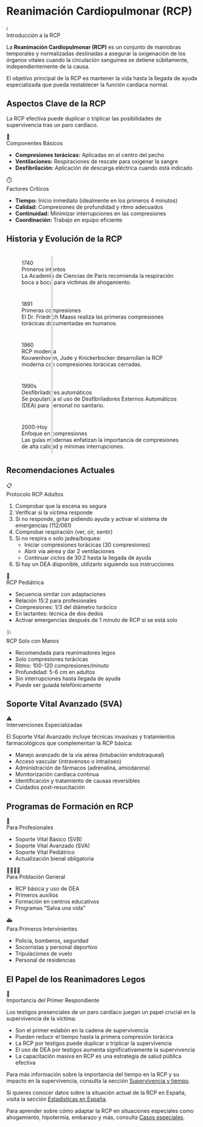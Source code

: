 # Reanimación Cardiopulmonar (RCP)

<div class="custom-card info-card">
  <div class="card-header">
    <div class="header-icon">ℹ️</div>
    <div class="header-title">Introducción a la RCP</div>
  </div>
  <div class="card-content">
    <p>La <strong>Reanimación Cardiopulmonar (RCP)</strong> es un conjunto de maniobras temporales y normalizadas destinadas a asegurar la oxigenación de los órganos vitales cuando la circulación sanguínea se detiene súbitamente, independientemente de la causa.</p>
    <p>El objetivo principal de la RCP es mantener la vida hasta la llegada de ayuda especializada que pueda restablecer la función cardíaca normal.</p>
  </div>
</div>

## Aspectos Clave de la RCP

<div class="custom-container tip">
  <p>La RCP efectiva puede duplicar o triplicar las posibilidades de supervivencia tras un paro cardíaco.</p>
</div>

<div class="grid-2">
  <div class="custom-card">
    <div class="card-header">
      <div class="header-icon">🔑</div>
      <div class="header-title">Componentes Básicos</div>
    </div>
    <div class="card-content">
      <ul>
        <li><strong>Compresiones torácicas:</strong> Aplicadas en el centro del pecho</li>
        <li><strong>Ventilaciones:</strong> Respiraciones de rescate para oxigenar la sangre</li>
        <li><strong>Desfibrilación:</strong> Aplicación de descarga eléctrica cuando está indicado</li>
      </ul>
    </div>
  </div>

  <div class="custom-card">
    <div class="card-header">
      <div class="header-icon">⏱️</div>
      <div class="header-title">Factores Críticos</div>
    </div>
    <div class="card-content">
      <ul>
        <li><strong>Tiempo:</strong> Inicio inmediato (idealmente en los primeros 4 minutos)</li>
        <li><strong>Calidad:</strong> Compresiones de profundidad y ritmo adecuados</li>
        <li><strong>Continuidad:</strong> Minimizar interrupciones en las compresiones</li>
        <li><strong>Coordinación:</strong> Trabajo en equipo eficiente</li>
      </ul>
    </div>
  </div>
</div>

## Historia y Evolución de la RCP

<div class="timeline">
  <div class="timeline-item">
    <div class="timeline-item-date">1740</div>
    <div class="timeline-item-content">
      <div class="timeline-item-title">Primeros intentos</div>
      <div class="timeline-item-description">La Academia de Ciencias de París recomienda la respiración boca a boca para víctimas de ahogamiento.</div>
    </div>
  </div>
  <div class="timeline-item">
    <div class="timeline-item-date">1891</div>
    <div class="timeline-item-content">
      <div class="timeline-item-title">Primeras compresiones</div>
      <div class="timeline-item-description">El Dr. Friedrich Maass realiza las primeras compresiones torácicas documentadas en humanos.</div>
    </div>
  </div>
  <div class="timeline-item">
    <div class="timeline-item-date">1960</div>
    <div class="timeline-item-content">
      <div class="timeline-item-title">RCP moderna</div>
      <div class="timeline-item-description">Kouwenhoven, Jude y Knickerbocker desarrollan la RCP moderna con compresiones torácicas cerradas.</div>
    </div>
  </div>
  <div class="timeline-item">
    <div class="timeline-item-date">1990s</div>
    <div class="timeline-item-content">
      <div class="timeline-item-title">Desfibriladores automáticos</div>
      <div class="timeline-item-description">Se populariza el uso de Desfibriladores Externos Automáticos (DEA) para personal no sanitario.</div>
    </div>
  </div>
  <div class="timeline-item">
    <div class="timeline-item-date">2000-Hoy</div>
    <div class="timeline-item-content">
      <div class="timeline-item-title">Enfoque en compresiones</div>
      <div class="timeline-item-description">Las guías modernas enfatizan la importancia de compresiones de alta calidad y mínimas interrupciones.</div>
    </div>
  </div>
</div>

## Recomendaciones Actuales

<div class="custom-card">
  <div class="card-header">
    <div class="header-icon">📋</div>
    <div class="header-title">Protocolo RCP Adultos</div>
  </div>
  <div class="card-content">
    <ol>
      <li>Comprobar que la escena es segura</li>
      <li>Verificar si la víctima responde</li>
      <li>Si no responde, gritar pidiendo ayuda y activar el sistema de emergencias (112/061)</li>
      <li>Comprobar respiración (ver, oír, sentir)</li>
      <li>Si no respira o solo jadea/boquea:
        <ul>
          <li>Iniciar compresiones torácicas (30 compresiones)</li>
          <li>Abrir vía aérea y dar 2 ventilaciones</li>
          <li>Continuar ciclos de 30:2 hasta la llegada de ayuda</li>
        </ul>
      </li>
      <li>Si hay un DEA disponible, utilizarlo siguiendo sus instrucciones</li>
    </ol>
  </div>
</div>

<div class="grid-2">
  <div class="custom-card">
    <div class="card-header">
      <div class="header-icon">👶</div>
      <div class="header-title">RCP Pediátrica</div>
    </div>
    <div class="card-content">
      <ul>
        <li>Secuencia similar con adaptaciones</li>
        <li>Relación 15:2 para profesionales</li>
        <li>Compresiones: 1/3 del diámetro torácico</li>
        <li>En lactantes: técnica de dos dedos</li>
        <li>Activar emergencias después de 1 minuto de RCP si se está solo</li>
      </ul>
    </div>
  </div>

  <div class="custom-card">
    <div class="card-header">
      <div class="header-icon">🩺</div>
      <div class="header-title">RCP Solo con Manos</div>
    </div>
    <div class="card-content">
      <ul>
        <li>Recomendada para reanimadores legos</li>
        <li>Solo compresiones torácicas</li>
        <li>Ritmo: 100-120 compresiones/minuto</li>
        <li>Profundidad: 5-6 cm en adultos</li>
        <li>Sin interrupciones hasta llegada de ayuda</li>
        <li>Puede ser guiada telefónicamente</li>
      </ul>
    </div>
  </div>
</div>

## Soporte Vital Avanzado (SVA)

<div class="custom-card important-card">
  <div class="card-header">
    <div class="header-icon">⚠️</div>
    <div class="header-title">Intervenciones Especializadas</div>
  </div>
  <div class="card-content">
    <p>El Soporte Vital Avanzado incluye técnicas invasivas y tratamientos farmacológicos que complementan la RCP básica:</p>
    <ul>
      <li>Manejo avanzado de la vía aérea (intubación endotraqueal)</li>
      <li>Acceso vascular (intravenoso o intraóseo)</li>
      <li>Administración de fármacos (adrenalina, amiodarona)</li>
      <li>Monitorización cardíaca continua</li>
      <li>Identificación y tratamiento de causas reversibles</li>
      <li>Cuidados post-resucitación</li>
    </ul>
  </div>
</div>

## Programas de Formación en RCP

<div class="grid-3">
  <div class="custom-card">
    <div class="card-header">
      <div class="header-icon">🏥</div>
      <div class="header-title">Para Profesionales</div>
    </div>
    <div class="card-content">
      <ul>
        <li>Soporte Vital Básico (SVB)</li>
        <li>Soporte Vital Avanzado (SVA)</li>
        <li>Soporte Vital Pediátrico</li>
        <li>Actualización bienal obligatoria</li>
      </ul>
    </div>
  </div>

  <div class="custom-card">
    <div class="card-header">
      <div class="header-icon">👨‍👩‍👧‍👦</div>
      <div class="header-title">Para Población General</div>
    </div>
    <div class="card-content">
      <ul>
        <li>RCP básica y uso de DEA</li>
        <li>Primeros auxilios</li>
        <li>Formación en centros educativos</li>
        <li>Programas "Salva una vida"</li>
      </ul>
    </div>
  </div>

  <div class="custom-card">
    <div class="card-header">
      <div class="header-icon">🚑</div>
      <div class="header-title">Para Primeros Intervinientes</div>
    </div>
    <div class="card-content">
      <ul>
        <li>Policía, bomberos, seguridad</li>
        <li>Socorristas y personal deportivo</li>
        <li>Tripulaciones de vuelo</li>
        <li>Personal de residencias</li>
      </ul>
    </div>
  </div>
</div>

## El Papel de los Reanimadores Legos

<div class="custom-card">
  <div class="card-header">
    <div class="header-icon">🦸</div>
    <div class="header-title">Importancia del Primer Respondiente</div>
  </div>
  <div class="card-content">
    <p>Los testigos presenciales de un paro cardíaco juegan un papel crucial en la supervivencia de la víctima:</p>
    <ul>
      <li>Son el primer eslabón en la cadena de supervivencia</li>
      <li>Pueden reducir el tiempo hasta la primera compresión torácica</li>
      <li>La RCP por testigos puede duplicar o triplicar la supervivencia</li>
      <li>El uso de DEA por testigos aumenta significativamente la supervivencia</li>
      <li>La capacitación masiva en RCP es una estrategia de salud pública efectiva</li>
    </ul>
  </div>
</div>

<div class="custom-container tip">
  <p>Para más información sobre la importancia del tiempo en la RCP y su impacto en la supervivencia, consulta la sección <a href="/rcp/supervivencia-tiempo">Supervivencia y tiempo</a>.</p>
</div>

<div class="custom-container warning">
  <p>Si quieres conocer datos sobre la situación actual de la RCP en España, visita la sección <a href="/rcp/estadisticas">Estadísticas en España</a>.</p>
</div>

<div class="custom-container danger">
  <p>Para aprender sobre cómo adaptar la RCP en situaciones especiales como ahogamiento, hipotermia, embarazo y más, consulta <a href="/rcp/casos-especiales">Casos especiales</a>.</p>
</div>

<style>
.hero-section {
  background: linear-gradient(135deg, #1a5276, #2e86c1);
  color: white;
  padding: 3rem 1rem;
  border-radius: 10px;
  margin-bottom: 2rem;
  text-align: center;
}

.hero-title {
  font-size: 2.5rem;
  font-weight: bold;
  margin-bottom: 1rem;
}

.hero-subtitle {
  font-size: 1.2rem;
  opacity: 0.9;
}

.card-container {
  display: grid;
  grid-template-columns: repeat(auto-fit, minmax(250px, 1fr));
  gap: 1.5rem;
  margin: 2rem 0;
}

.feature-card {
  background: #f8f9fa;
  border-radius: 10px;
  padding: 1.5rem;
  text-align: center;
  box-shadow: 0 4px 6px rgba(0,0,0,0.1);
  transition: transform 0.3s ease, box-shadow 0.3s ease;
}

.feature-card:hover {
  transform: translateY(-10px);
  box-shadow: 0 10px 20px rgba(0,0,0,0.15);
}

.card-icon {
  font-size: 2.5rem;
  margin-bottom: 1rem;
}

.card-title {
  font-size: 1.2rem;
  font-weight: bold;
  margin-bottom: 0.5rem;
}

.card-description {
  font-size: 0.9rem;
  color: #666;
  margin-bottom: 1rem;
}

.card-button {
  display: inline-block;
  background: #2e86c1;
  color: white;
  padding: 0.5rem 1rem;
  border-radius: 5px;
  text-decoration: none;
  font-size: 0.9rem;
  transition: background 0.3s ease;
}

.card-button:hover {
  background: #1a5276;
}

.timeline {
  position: relative;
  max-width: 1200px;
  margin: 2rem auto;
}

.timeline::after {
  content: '';
  position: absolute;
  width: 6px;
  background-color: #e0e0e0;
  top: 0;
  bottom: 0;
  left: 120px;
  margin-left: -3px;
}

.timeline-item {
  padding: 10px 40px;
  position: relative;
  margin-bottom: 20px;
}

.timeline-dot {
  position: absolute;
  width: 20px;
  height: 20px;
  left: 120px;
  background-color: #2e86c1;
  border-radius: 50%;
  z-index: 1;
  transform: translateX(-50%);
}

.timeline-date {
  position: absolute;
  width: 110px;
  text-align: right;
  font-weight: bold;
  color: #2e86c1;
}

.timeline-content {
  margin-left: 50px;
  background-color: #f8f9fa;
  padding: 10px 15px;
  border-radius: 5px;
  box-shadow: 0 2px 4px rgba(0,0,0,0.1);
}

.two-columns {
  display: grid;
  grid-template-columns: repeat(auto-fit, minmax(240px, 1fr));
  gap: 1.5rem;
}

.flex-container {
  display: flex;
  flex-wrap: wrap;
  gap: 1.5rem;
  justify-content: space-around;
}

.flex-item {
  flex: 1;
  min-width: 200px;
  text-align: center;
  padding: 1rem;
}

.icon-large {
  height: 80px;
  margin-bottom: 1rem;
}

.advice-card {
  background: linear-gradient(to bottom right, #f8f9fa, #e9ecef);
  border-radius: 10px;
  padding: 1.5rem;
  text-align: center;
  box-shadow: 0 4px 6px rgba(0,0,0,0.05);
  transition: transform 0.3s ease;
}

.advice-card:hover {
  transform: scale(1.05);
}

.advice-icon {
  font-size: 2rem;
  margin-bottom: 0.5rem;
}

.advice-title {
  font-weight: bold;
  margin-bottom: 0.5rem;
  color: #1a5276;
}

.advice-content {
  font-size: 0.9rem;
  color: #666;
}
</style> 
